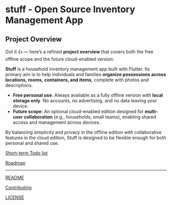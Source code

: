 # stuff - Open Source Inventory Management App

## Project Overview

Got it 👍 — here’s a refined **project overview** that covers both the free offline scope and the future cloud-enabled version:

**Stuff** is a household inventory management app built with Flutter.
Its primary aim is to help individuals and families **organize possessions across locations, rooms, containers, and items**, complete with photos and descriptions.

* **Free personal use**: Always available as a fully offline version with **local storage only**. No accounts, no advertising, and no data leaving your device.
* **Future scope**: An optional cloud-enabled edition designed for **multi-user collaboration** (e.g., households, small teams), enabling shared access and management across devices.

By balancing simplicity and privacy in the offline edition with collaborative features in the cloud edition, Stuff is designed to be flexible enough for both personal and shared use.

[Short-term Todo list](todo.md)

[Roadmap](roadmap.md)

---

[README](https://github.com/Zerantal/stuff-flutter/blob/main/README.md)

[Contributing](https://github.com/Zerantal/stuff-flutter/blob/main/CONTRIBUTING.md)

[LICENSE](https://github.com/Zerantal/stuff-flutter/blob/main/LICENSE)



